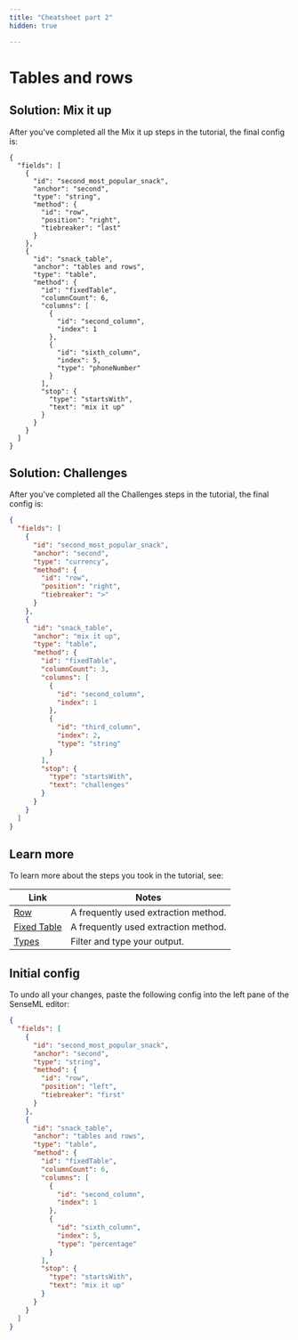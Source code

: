 ```yaml
---
title: "Cheatsheet part 2"
hidden: true

---
```


Tables and rows
===



Solution: Mix it up
---


After you've completed all the Mix it up steps in the tutorial, the final config is:

```
{
  "fields": [
    {
      "id": "second_most_popular_snack",
      "anchor": "second",
      "type": "string",
      "method": {
        "id": "row",
        "position": "right",
        "tiebreaker": "last"
      }
    },
    {
      "id": "snack_table",
      "anchor": "tables and rows",
      "type": "table",
      "method": {
        "id": "fixedTable",
        "columnCount": 6,
        "columns": [
          {
            "id": "second_column",
            "index": 1
          },
          {
            "id": "sixth_column",
            "index": 5,
            "type": "phoneNumber"
          }
        ],
        "stop": {
          "type": "startsWith",
          "text": "mix it up"
        }
      }
    }
  ]
}
```

Solution: Challenges
---

After you've completed all the Challenges steps in the tutorial, the final config is:

```json
{
  "fields": [
    {
      "id": "second_most_popular_snack",
      "anchor": "second",
      "type": "currency",
      "method": {
        "id": "row",
        "position": "right",
        "tiebreaker": ">"
      }
    },
    {
      "id": "snack_table",
      "anchor": "mix it up",
      "type": "table",
      "method": {
        "id": "fixedTable",
        "columnCount": 3,
        "columns": [
          {
            "id": "second_column",
            "index": 1
          },
          {
            "id": "third_column",
            "index": 2,
            "type": "string"
          }
        ],
        "stop": {
          "type": "startsWith",
          "text": "challenges"
        }
      }
    }
  ]
}
```



Learn more
---

To learn more about the steps you took in the tutorial, see:

| Link                           | Notes                                |
| ------------------------------ | ------------------------------------ |
| [Row](doc:row)                 | A frequently used extraction method. |
| [Fixed Table](doc:fixed-table) | A frequently used extraction method. |
| [Types](doc:types)             | Filter and type your output.         |

Initial config
---

To undo all your changes, paste the following config into the left pane of the SenseML editor:

```json
{
  "fields": [
    {
      "id": "second_most_popular_snack",
      "anchor": "second",
      "type": "string",
      "method": {
        "id": "row",
        "position": "left",
        "tiebreaker": "first"
      }
    },
    {
      "id": "snack_table",
      "anchor": "tables and rows",
      "type": "table",
      "method": {
        "id": "fixedTable",
        "columnCount": 6,
        "columns": [
          {
            "id": "second_column",
            "index": 1
          },
          {
            "id": "sixth_column",
            "index": 5,
            "type": "percentage"
          }
        ],
        "stop": {
          "type": "startsWith",
          "text": "mix it up"
        }
      }
    }
  ]
}
```

